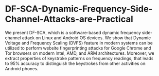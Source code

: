 # DF-SCA-Dynamic-Frequency-Side-Channel-Attacks-are-Practical
We present DF-SCA, which is a software-based dynamic frequency side-channel attack on Linux and Android OS devices. We show that Dynamic Voltage and Frequency Scaling (DVFS) feature in modern systems can be utilized to perform website fingerprinting attacks for Google Chrome and Tor browsers on modern Intel, AMD, and ARM architectures. Moreover, we extract properties of keystroke patterns on frequency readings, that leads to 95% accuracy to distinguish the keystrokes from other activities on Android phones.
